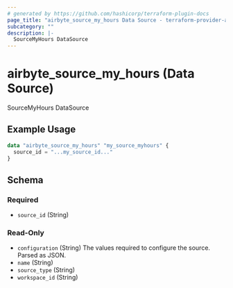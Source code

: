 ```yaml
---
# generated by https://github.com/hashicorp/terraform-plugin-docs
page_title: "airbyte_source_my_hours Data Source - terraform-provider-airbyte"
subcategory: ""
description: |-
  SourceMyHours DataSource
---
```


# airbyte_source_my_hours (Data Source)

SourceMyHours DataSource

## Example Usage

```terraform
data "airbyte_source_my_hours" "my_source_myhours" {
  source_id = "...my_source_id..."
}
```

<!-- schema generated by tfplugindocs -->
## Schema

### Required

- `source_id` (String)

### Read-Only

- `configuration` (String) The values required to configure the source. Parsed as JSON.
- `name` (String)
- `source_type` (String)
- `workspace_id` (String)


